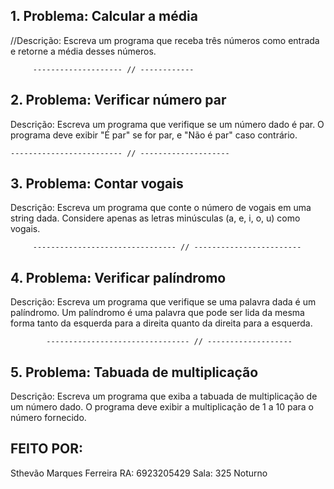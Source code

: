 ## 1. Problema: Calcular a média

//Descrição: Escreva um programa que receba três números como entrada e retorne a média desses números.

<script>
      //resolução
 function media (a, b, c) {
    var n1 = ((a + b + c) / 3)
    console.log(`a média entre ${a}, ${b} e ${c} é ${n1}`)
}

media (10, 10, 10)

</script>

         -------------------- // ------------


## 2. Problema: Verificar número par

Descrição: Escreva um programa que verifique se um número dado é par. O programa deve exibir "É par" se for par, e "Não é par" caso contrário.

<script>
        // digite na variável a baixo qualquer número :)
    var n2 = 5
    if (n2 % 2 === 0) {
        console.log(`é par`)
    } else {
        console.log(`é impar`)
    }

</script>

    ------------------------- // --------------------

## 3. Problema: Contar vogais

Descrição: Escreva um programa que conte o número de vogais em uma string dada. Considere apenas as letras minúsculas (a, e, i, o, u) como vogais.

<script>
function contarVogais(frase) {
   // Converte a frase para letras minúsculas.
  frase = frase.toLowerCase();
  const vogais = ['a', 'e', 'i', 'o', 'u'];
  const contador = {};
  for (let i = 0; i < frase.length; i++) {
    const caractere = frase[i];
    
    // Verifica se o caractere é uma vogal
    if (vogais.includes(caractere)) {
      if (contador[caractere]) {
        contador[caractere]++;
      } else {
        contador[caractere] = 1;
      }
    }
  }
  
  return contador;
}

// Exemplo
const frase = "Macaco";
const resultado = contarVogais(frase);
console.log(resultado);

</script>

         -------------------------------- // ------------------------


## 4. Problema: Verificar palíndromo

Descrição: Escreva um programa que verifique se uma palavra dada é um palíndromo. Um palíndromo é uma palavra que pode ser lida da mesma forma tanto da esquerda para a direita quanto da direita para a esquerda.

<script>
    

function ePalindromo(str) {
  // Remove espaços em branco e converte para letras minúsculas
  str = str.replace(/\s/g, '').toLowerCase();
  
  // Inverte a string
  const reversedStr = str.split('').reverse().join('');
  
  // Verifica se a string original é igual à string invertida
  return str === reversedStr;
}

// Exemplo
const palavra = "arara";
const resultado = ePalindromo(palavra);

if (resultado) {
  console.log(palavra + " é um palíndromo.");
} else {
  console.log(palavra + " não é um palíndromo.");
}
</script>

            -------------------------------- // -------------------

## 5. Problema: Tabuada de multiplicação

Descrição: Escreva um programa que exiba a tabuada de multiplicação de um número dado. O programa deve exibir a multiplicação de 1 a 10 para o número fornecido.


<script>

function tabuadaDeMultiplicacao(numero, limite) {
  for (let i = 1; i <= limite; i++) {
    const resultado = numero * i;
    console.log(`${numero} x ${i} = ${resultado}`);
  }
}

// Exemplo de uso para gerar a tabuada do 5 até o limite de 10
// Digite um número e o limite.

const numero = 1;
const limite = 10;
tabuadaDeMultiplicacao(numero, limite);

</script>







## FEITO POR:
Sthevão Marques Ferreira
RA: 6923205429
Sala: 325
Noturno